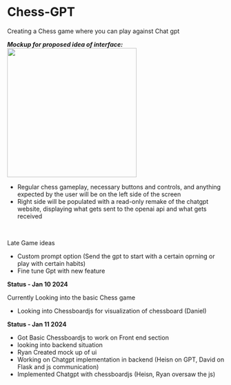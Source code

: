# Chess-GPT
Creating a Chess game where you can play against Chat gpt

***Mockup for proposed idea of interface:***
<br><img src="https://cdn.discordapp.com/attachments/1194989058733133916/1195058724503572603/image.png?ex=65b29c2b&is=65a0272b&hm=3543348b31fabc6175a144f53e18c6cec39936da9347bb6c91be9b5b17a27702&" style="height: 300px"><br>
- Regular chess gameplay, necessary buttons and controls, and anything expected by the user will be on the left side of the screen
- Right side will be populated with a read-only remake of the chatgpt website, displaying what gets sent to the openai api and what gets received
<br>

Late Game ideas

 - Custom prompt option (Send the gpt to start with a certain oprning or play with certain habits)
 - Fine tune Gpt with new feature

   

**Status - Jan 10 2024**

Currently Looking into the basic Chess game
 - Looking into Chessboardjs for visualization of chessboard (Daniel)


**Status - Jan 11 2024**
 - Got Basic Chessboardjs to work on Front end section
 - looking into backend situation
 - Ryan Created mock up of ui
 - Working on Chatgpt implementation in backend (Heisn on GPT, David on Flask and js communication)
 - Implemented Chatgpt with chessboardjs (Heisn, Ryan oversaw the js)
